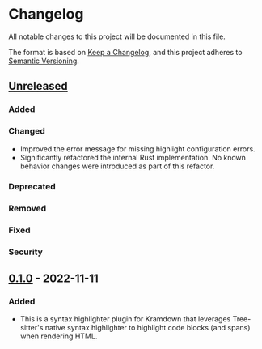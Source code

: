 # Changelog

All notable changes to this project will be documented in this file.

The format is based on [Keep a Changelog](https://keepachangelog.com/en/1.0.0),
and this project adheres to [Semantic Versioning](https://semver.org/spec/v2.0.0.html).

## [Unreleased]

### Added
<!-- For new features -->

### Changed
<!-- For changes in existing functionality -->

- Improved the error message for missing highlight configuration errors.
- Significantly refactored the internal Rust implementation. No known behavior changes
  were introduced as part of this refactor.

### Deprecated
<!-- For soon-to-be removed features -->

### Removed
<!-- For now removed features -->

### Fixed
<!-- For any bug fixes -->

### Security
<!-- In case of vulnerabilities -->

## [0.1.0] - 2022-11-11

### Added

- This is a syntax highlighter plugin for Kramdown that leverages Tree-sitter's native
  syntax highlighter to highlight code blocks (and spans) when rendering HTML.

[unreleased]: https://github.com/andrewtbiehl/kramdown-syntax_tree_sitter/compare/v0.1.0...HEAD
[0.1.0]: https://github.com/andrewtbiehl/kramdown-syntax_tree_sitter/releases/tag/v0.1.0
